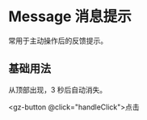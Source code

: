<script setup lang="ts">
  import { useMessage } from '@gz-ui/components/Message'
  const message=useMessage()

  function handleClick(){
  message.info('this is info')
  }
</script>

# Message 消息提示
常用于主动操作后的反馈提示。

## 基础用法
从顶部出现，3 秒后自动消失。


<gz-button @click="handleClick">点击</gz-button>
